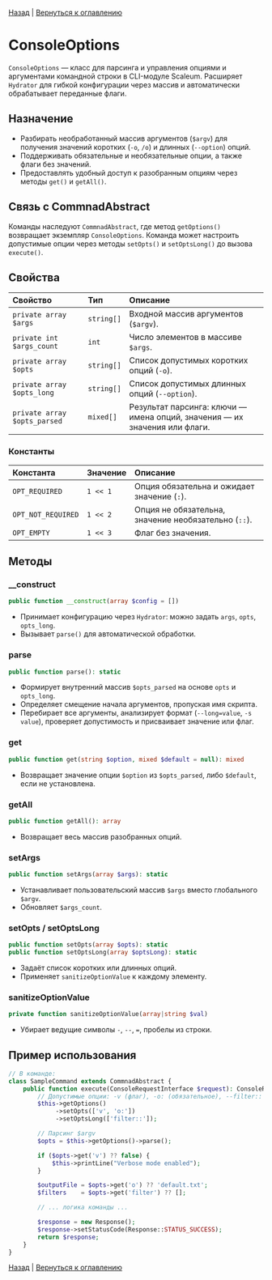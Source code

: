 [Назад](./application.md) | [Вернуться к оглавлению](../../index.md)
# ConsoleOptions

`ConsoleOptions` — класс для парсинга и управления опциями и аргументами командной строки в CLI-модуле Scaleum. Расширяет `Hydrator` для гибкой конфигурации через массив и автоматически обрабатывает переданные флаги.

## Назначение

- Разбирать необработанный массив аргументов (`$argv`) для получения значений коротких (`-o`, `/o`) и длинных (`--option`) опций.
- Поддерживать обязательные и необязательные опции, а также флаги без значений.
- Предоставлять удобный доступ к разобранным опциям через методы `get()` и `getAll()`.

## Связь с CommnadAbstract

Команды наследуют `CommnadAbstract`, где метод `getOptions()` возвращает экземпляр `ConsoleOptions`. Команда может настроить допустимые опции через методы `setOpts()` и `setOptsLong()` до вызова `execute()`.

## Свойства

| Свойство            | Тип       | Описание                                                    |
|:--------------------|:----------|:------------------------------------------------------------|
| `private array $args`         | `string[]` | Входной массив аргументов (`$argv`).                         |
| `private int $args_count`     | `int`      | Число элементов в массиве `$args`.                           |
| `private array $opts`         | `string[]` | Список допустимых коротких опций (`-o`). |
| `private array $opts_long`    | `string[]` | Список допустимых длинных опций (`--option`).    |
| `private array $opts_parsed`  | `mixed[]`  | Результат парсинга: ключи — имена опций, значения — их значения или флаги. |

### Константы

| Константа               | Значение | Описание                                           |
|:------------------------|:---------|:---------------------------------------------------|
| `OPT_REQUIRED`          | `1 << 1` | Опция обязательна и ожидает значение (`:`).        |
| `OPT_NOT_REQUIRED`      | `1 << 2` | Опция не обязательна, значение необязательно (`::`).|
| `OPT_EMPTY`             | `1 << 3` | Флаг без значения.                                  |

## Методы

### __construct
```php
public function __construct(array $config = [])
```
- Принимает конфигурацию через `Hydrator`: можно задать `args`, `opts`, `opts_long`.
- Вызывает `parse()` для автоматической обработки.

### parse
```php
public function parse(): static
```
- Формирует внутренний массив `$opts_parsed` на основе `opts` и `opts_long`.
- Определяет смещение начала аргументов, пропуская имя скрипта.
- Перебирает все аргументы, анализирует формат (`--long=value`, `-s value`), проверяет допустимость и присваивает значение или флаг.

### get
```php
public function get(string $option, mixed $default = null): mixed
```
- Возвращает значение опции `$option` из `$opts_parsed`, либо `$default`, если не установлена.

### getAll
```php
public function getAll(): array
```
- Возвращает весь массив разобранных опций.

### setArgs
```php
public function setArgs(array $args): static
```
- Устанавливает пользовательский массив `$args` вместо глобального `$argv`.
- Обновляет `$args_count`.

### setOpts / setOptsLong
```php
public function setOpts(array $opts): static
public function setOptsLong(array $optsLong): static
```
- Задаёт список коротких или длинных опций.
- Применяет `sanitizeOptionValue` к каждому элементу.

### sanitizeOptionValue
```php
private function sanitizeOptionValue(array|string $val)
```
- Убирает ведущие символы `-`, `--`, `=`, пробелы из строки.

## Пример использования

```php
// В команде:
class SampleCommand extends CommnadAbstract {
    public function execute(ConsoleRequestInterface $request): ConsoleResponseInterface {
        // Допустимые опции: -v (флаг), -o: (обязательное), --filter:: (необязательно)
        $this->getOptions()
             ->setOpts(['v', 'o:'])
             ->setOptsLong(['filter::']);

        // Парсинг $argv
        $opts = $this->getOptions()->parse();

        if ($opts->get('v') ?? false) {
            $this->printLine("Verbose mode enabled");
        }

        $outputFile = $opts->get('o') ?? 'default.txt';
        $filters    = $opts->get('filter') ?? [];

        // ... логика команды ...

        $response = new Response();
        $response->setStatusCode(Response::STATUS_SUCCESS);
        return $response;
    }
}
```

[Назад](./application.md) | [Вернуться к оглавлению](../../index.md)

